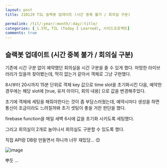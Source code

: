 ```yaml
---
layout: post
title: 210129 TIL 슬랙봇 업데이트 (시간 중복 불가 / 회의실 구분)

permalink: /til/:year/:month/:day/:title/
categories: [_1.5막, TIL (Today I Learned), 사이드프로젝트]
comments: true
---
```


## 슬랙봇 업데이트 (시간 중복 불가 / 회의실 구분)

기존에 시간 구분 없이 예약했던 회의실을 시간 구분을 줄 수 있게 했다.
마땅한 라이브러리가 있을까 찾아봤는데, 딱히 없는거 같아서 객체로 그냥 구현했다.

8시부터 20시까지 15분 단위로 객체 key 값으로 time slot을 초기화시킨 다음, 
예약한 경우에는 해당 slot에 [true, 유저 아이디, 회의 내용] 으로 값을 변경해주었다. 

초기에 객체에 세팅을 해줘야한다는 것이 좀 부담스러웠는데, 예약시마다 생성을 하면 통신이 조금이라도 느려질까봐 
초기 셋팅이 좋을 거란 판단을 했다. 

firebase function을 매일 새벽 6시에 값을 초기화 시키도록 세팅했다. 

그리고 회의실이 2개로 늘어나서 회의실도 구분할 수 있도록 했다. 

직접 API랑 DB랑 만들면서 하니까 너무 재밌당... 😊

![image](https://user-images.githubusercontent.com/40848630/106239739-754ac800-6246-11eb-8a4c-4a0ec1c88619.png)

뿌듯 ... 
